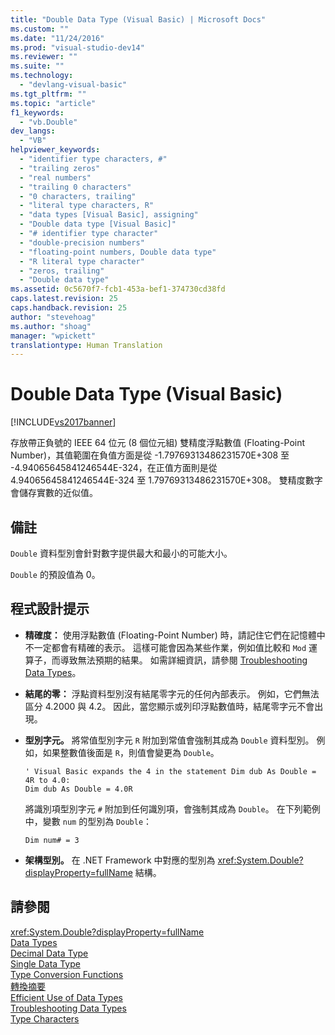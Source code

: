 ```yaml
---
title: "Double Data Type (Visual Basic) | Microsoft Docs"
ms.custom: ""
ms.date: "11/24/2016"
ms.prod: "visual-studio-dev14"
ms.reviewer: ""
ms.suite: ""
ms.technology: 
  - "devlang-visual-basic"
ms.tgt_pltfrm: ""
ms.topic: "article"
f1_keywords: 
  - "vb.Double"
dev_langs: 
  - "VB"
helpviewer_keywords: 
  - "identifier type characters, #"
  - "trailing zeros"
  - "real numbers"
  - "trailing 0 characters"
  - "0 characters, trailing"
  - "literal type characters, R"
  - "data types [Visual Basic], assigning"
  - "Double data type [Visual Basic]"
  - "# identifier type character"
  - "double-precision numbers"
  - "floating-point numbers, Double data type"
  - "R literal type character"
  - "zeros, trailing"
  - "Double data type"
ms.assetid: 0c5670f7-fcb1-453a-bef1-374730cd38fd
caps.latest.revision: 25
caps.handback.revision: 25
author: "stevehoag"
ms.author: "shoag"
manager: "wpickett"
translationtype: Human Translation
---
```

# Double Data Type (Visual Basic)
[!INCLUDE[vs2017banner](../../../csharp/includes/vs2017banner.md)]

存放帶正負號的 IEEE 64 位元 \(8 個位元組\) 雙精度浮點數值 \(Floating\-Point Number\)，其值範圍在負值方面是從 \-1.79769313486231570E\+308 至 \-4.94065645841246544E\-324，在正值方面則是從 4.94065645841246544E\-324 至 1.79769313486231570E\+308。  雙精度數字會儲存實數的近似值。  
  
## 備註  
 `Double` 資料型別會針對數字提供最大和最小的可能大小。  
  
 `Double` 的預設值為 0。  
  
## 程式設計提示  
  
-   **精確度：** 使用浮點數值 \(Floating\-Point Number\) 時，請記住它們在記憶體中不一定都會有精確的表示。  這樣可能會因為某些作業，例如值比較和 `Mod` 運算子，而導致無法預期的結果。  如需詳細資訊，請參閱 [Troubleshooting Data Types](../../../visual-basic/programming-guide/language-features/data-types/troubleshooting-data-types.md)。  
  
-   **結尾的零：** 浮點資料型別沒有結尾零字元的任何內部表示。  例如，它們無法區分 4.2000 與 4.2。  因此，當您顯示或列印浮點數值時，結尾零字元不會出現。  
  
-   **型別字元。** 將常值型別字元 `R` 附加到常值會強制其成為 `Double` 資料型別。  例如，如果整數值後面是 `R`，則值會變更為 `Double`。  
  
    ```  
    ' Visual Basic expands the 4 in the statement Dim dub As Double = 4R to 4.0:  
    Dim dub As Double = 4.0R  
    ```  
  
     將識別項型別字元 `#` 附加到任何識別項，會強制其成為 `Double`。  在下列範例中，變數 `num` 的型別為 `Double`：  
  
    ```  
    Dim num# = 3  
    ```  
  
-   **架構型別。** 在 .NET Framework 中對應的型別為 <xref:System.Double?displayProperty=fullName> 結構。  
  
## 請參閱  
 <xref:System.Double?displayProperty=fullName>   
 [Data Types](../../../visual-basic/language-reference/data-types/data-type-summary.md)   
 [Decimal Data Type](../../../visual-basic/language-reference/data-types/decimal-data-type.md)   
 [Single Data Type](../../../visual-basic/language-reference/data-types/single-data-type.md)   
 [Type Conversion Functions](../../../visual-basic/language-reference/functions/type-conversion-functions.md)   
 [轉換摘要](../../../visual-basic/language-reference/keywords/conversion-summary.md)   
 [Efficient Use of Data Types](../../../visual-basic/programming-guide/language-features/data-types/efficient-use-of-data-types.md)   
 [Troubleshooting Data Types](../../../visual-basic/programming-guide/language-features/data-types/troubleshooting-data-types.md)   
 [Type Characters](../../../visual-basic/programming-guide/language-features/data-types/type-characters.md)